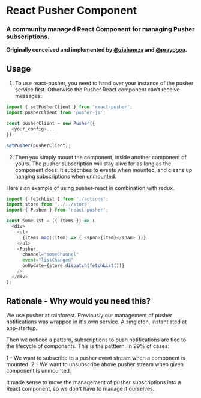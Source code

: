 # React Pusher Component

### A community managed React Component for managing Pusher subscriptions.

**Originally conceived and implemented by [@ziahamza](https://github.com/ziahamza) and [@prayogoa](https://github.com/prayogoa).**

## Usage

1. To use react-pusher, you need to hand over your instance of the pusher service first. Otherwise the Pusher React component can't receive messages:

```js
import { setPusherClient } from 'react-pusher';
import pusherClient from 'pusher-js';

const pusherClient = new Pusher({
  <your_config>...
});

setPusher(pusherClient);
```

2. Then you simply mount the component, inside another component of yours. The pusher subscription will stay alive for as long as the component does. It subscribes to events when mounted, and cleans up hanging subscriptions when unmounted.

Here's an example of using pusher-react in combination with redux.

```js
import { fetchList } from './actions';
import store from '../../store';
import { Pusher } from 'react-pusher';

const SomeList = ({ items }) => (
  <div>
    <ul>
      {items.map((item) => { <span>{item}</span> })}
    </ul>
    <Pusher
      channel="someChannel"
      event="listChanged"
      onUpdate={store.dispatch(fetchList())}
    />
  </div>
);
```

## Rationale - Why would you need this?

We use pusher at rainforest. Previously our management of pusher notifications was wrapped in it's own service. A singleton, instantiated at app-startup.

Then we noticed a pattern, subscriptions to push notifications are tied to the lifecycle of components. This is the patttern: In 99% of cases:

1 - We want to subscribe to a pusher event stream when a component is mounted.
2 - We want to unsubscribe above pusher stream when given component is unmounted.

It made sense to move the management of pusher subscriptions into a React component, so we don't have to manage it ourselves.
